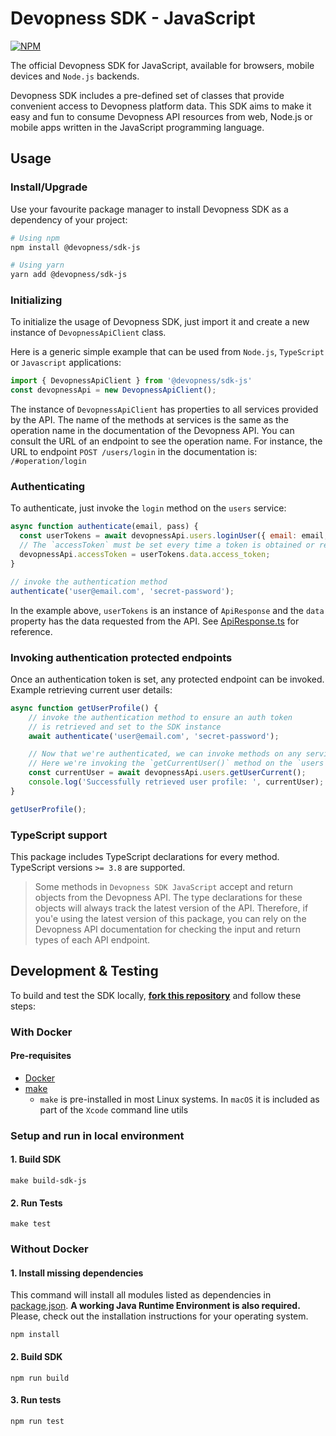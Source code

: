 # Devopness SDK - JavaScript

[![NPM](https://nodei.co/npm/@devopness/sdk-js.png?downloads=true&stars=true)](https://nodei.co/npm/@devopness/sdk-js/)

The official Devopness SDK for JavaScript, available for browsers, mobile devices and `Node.js` backends.

Devopness SDK includes a pre-defined set of classes that provide convenient access to Devopness platform data. This SDK aims to make it easy and fun to consume Devopness API resources from web, Node.js or mobile apps written in the JavaScript programming language.

## Usage

### Install/Upgrade
Use your favourite package manager to install Devopness SDK as a dependency of your project:
```bash
# Using npm
npm install @devopness/sdk-js

# Using yarn
yarn add @devopness/sdk-js
```

### Initializing

To initialize the usage of Devopness SDK, just import it and create a new instance of `DevopnessApiClient` class.

Here is a generic simple example that can be used from `Node.js`, `TypeScript` or `Javascript` applications:

```javascript
import { DevopnessApiClient } from '@devopness/sdk-js'
const devopnessApi = new DevopnessApiClient();
```

The instance of `DevopnessApiClient` has properties to all services provided by the API.
The name of the methods at services is the same as the operation name in the documentation of the
Devopness API. You can consult the URL of an endpoint to see the operation name. For instance,
the URL to endpoint `POST /users/login` in the documentation is: `/#operation/login`

### Authenticating

To authenticate, just invoke the `login` method on the `users` service:

```javascript
async function authenticate(email, pass) {
  const userTokens = await devopnessApi.users.loginUser({ email: email, password: pass });
  // The `accessToken` must be set every time a token is obtained or refreshed.
  devopnessApi.accessToken = userTokens.data.access_token;
}

// invoke the authentication method
authenticate('user@email.com', 'secret-password');
```

In the example above, `userTokens` is an instance of `ApiResponse` and the `data` property has the data requested from the API. See [ApiResponse.ts](https://github.com/devopness/devopness/blob/master/src/common/ApiResponse.ts) for reference.

### Invoking authentication protected endpoints
Once an authentication token is set, any protected endpoint can be invoked.
Example retrieving current user details:

```javascript
async function getUserProfile() {
    // invoke the authentication method to ensure an auth token
    // is retrieved and set to the SDK instance
    await authenticate('user@email.com', 'secret-password');

    // Now that we're authenticated, we can invoke methods on any services.
    // Here we're invoking the `getCurrentUser()` method on the `users` service
    const currentUser = await devopnessApi.users.getUserCurrent();
    console.log('Successfully retrieved user profile: ', currentUser);
}

getUserProfile();
```

### TypeScript support
This package includes TypeScript declarations for every method.
TypeScript versions `>= 3.8` are supported.

>Some methods in `Devopness SDK JavaScript` accept and return objects from the Devopness API. The type declarations for these objects will always track the latest version of the API. Therefore, if you'e using the latest version of this package, you can rely on the Devopness API documentation for checking the input and return types of each API endpoint.

## Development & Testing
To build and test the SDK locally, [**fork this repository**](https://github.com/devopness/devopness/fork) and follow these steps:

### With Docker
#### Pre-requisites
- [Docker](https://www.docker.com/products/docker-desktop/)
- [make](https://www.gnu.org/software/make/)
  - `make` is pre-installed in most Linux systems. In `macOS` it is included as part of the `Xcode` command line utils
### Setup and run in local environment

#### 1. Build SDK
```
make build-sdk-js
```

#### 2. Run Tests
```
make test
```

### Without Docker

#### 1. Install missing dependencies
This command will install all modules listed as dependencies in [package.json](package.json). **A working Java Runtime Environment is also required.** Please, check out the installation instructions for your operating system.
```
npm install
```

#### 2. Build SDK
```
npm run build
```

#### 3. Run tests
```
npm run test
```
